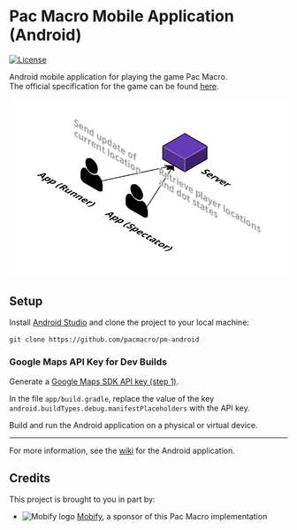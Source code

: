 # Pac Macro Mobile Application (Android)

[![License](https://img.shields.io/github/license/mashape/apistatus.svg?maxAge=2592000)](https://github.com/pacmacro/pm-android/blob/master/LICENSE)

Android mobile application for playing the game Pac Macro.  
The official specification for the game can be found [here](https://github.com/pacmacro/pm-specification).

[![System Architecture diagram](readme-img/system-architecture.png)](https://cloudcraft.co/view/e364e7e3-cdc5-48e8-9b5f-82d7ba0d95a6?key=BhmvffJBoBU73zAUh8X22A&embed=true)

## Setup

Install [Android Studio](https://developer.android.com/studio/) and clone the project to your local machine:
```shell
git clone https://github.com/pacmacro/pm-android
```

### Google Maps API Key for Dev Builds

Generate a [Google Maps SDK API key (step 1)](https://developers.google.com/maps/documentation/android-sdk/signup).

In the file `app/build.gradle`, replace the value of the key `android.buildTypes.debug.manifestPlaceholders` with the API key.

Build and run the Android application on a physical or virtual device.

___

For more information, see the [wiki](https://github.com/pacmacro/pm-android/wiki) for the Android application.

## Credits

This project is brought to you in part by:

* ![Mobify logo](readme-img/mobify-logo.png) [Mobify](https://www.mobify.com/about/), a sponsor of this Pac Macro implementation
